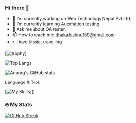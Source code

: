 ### Hi there 👋

<!--
**Bishnumaya2001/Bishnumaya2001** is a ✨ _special_ ✨ repository because its `README.md` (this file) appears on your GitHub profile.

Here are some ideas to get you started: -->

- 🔭 I’m currently working on Web Technology Nepal Pvt.Ltd.
- 🌱 I’m currently learning Automation testing.
- 💬 Ask me about  QA tester.
- 📫 How to reach me: dhakalbishnu159@gmail.com
- ⚡ I love Music, travelling



[![trophy](https://github-profile-trophy.vercel.app/?username=Bishnumaya2001&theme=onedark)]


![Top Langs](https://github-readme-stats.vercel.app/api/top-langs/?username=Bishnumaya2001&theme=merko&hide_progress=true)


  ![Anurag's GitHub stats](https://github-readme-stats.vercel.app/api?username=Bishnumaya2001&theme=merko&show_icons=true)


Language & Tool:  

[![My Skills](https://skillicons.dev/icons?i=laravel,html,css,bootstrap,js,jquery,c,cpp,java,dotnet,php,git,github,mysql,vscode,photoshop,)]()

### :fire: My Stats :
[![GitHub Streak](https://streak-stats.demolab.com/?user=Bishnumaya2001&theme=merko)](https://git.io/streak-stats)
